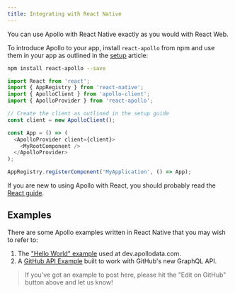 ```yaml
---
title: Integrating with React Native
---
```


You can use Apollo with React Native exactly as you would with React Web.

To introduce Apollo to your app, install `react-apollo` from npm and use them in your app as outlined in the [setup](initialization.html) article:

```bash
npm install react-apollo --save
```

```js
import React from 'react';
import { AppRegistry } from 'react-native';
import { ApolloClient } from 'apollo-client';
import { ApolloProvider } from 'react-apollo';

// Create the client as outlined in the setup guide
const client = new ApolloClient();

const App = () => (
  <ApolloProvider client={client}>
    <MyRootComponent />
  </ApolloProvider>
);

AppRegistry.registerComponent('MyApplication', () => App);
```

If you are new to using Apollo with React, you should probably read the [React guide](../index.html).

<h2 id="examples">Examples</h2>

There are some Apollo examples written in React Native that you may wish to refer to:

1. The ["Hello World" example](https://github.com/apollographql/frontpage-react-native-app) used at dev.apollodata.com.
2. A [GitHub API Example](https://github.com/apollographql/GitHub-GraphQL-API-Example) built to work with GitHub's new GraphQL API.

> If you've got an example to post here, please hit the "Edit on GitHub" button above and let us know!
